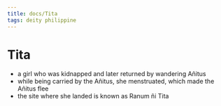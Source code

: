 ```yaml
---
title: docs/Tita
tags: deity philippine
---
```


# Tita
- a girl who was kidnapped and later returned by wandering Añitus
- while being carried by the Añitus, she menstruated, which made the Añitus flee
- the site where she landed is known as Ranum ñi Tita